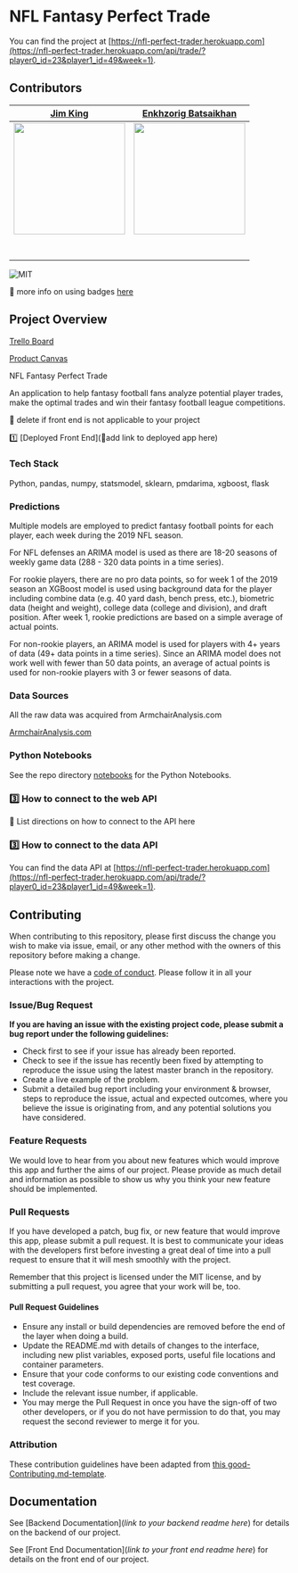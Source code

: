 
# NFL Fantasy Perfect Trade

You can find the project at [https://nfl-perfect-trader.herokuapp.com](https://nfl-perfect-trader.herokuapp.com/api/trade/?player0_id=23&player1_id=49&week=1).

## Contributors

|                                       [Jim King](https://github.com/JimKing100)                                        |                                       [Enkhzorig Batsaikhan](https://github.com/ezorigo)                                        |
| :-----------------------------------------------------------------------------------------------------------: | :-----------------------------------------------------------------------------------------------------------: | 
|                      [<img src="https://github.com/Lambda-School-Labs/nfl-fantasy-ds/blob/master/images/Jim%20King-PacUnion-Color-Web.jpg" width = "200" />](https://github.com/)                       |                      [<img src="https://www.dalesjewelers.com/wp-content/uploads/2018/10/placeholder-silhouette-male.png" width = "200" />](https://github.com/)                       |
|                 [<img src="https://github.com/favicon.ico" width="15"> ](https://github.com/)                 |            [<img src="https://github.com/favicon.ico" width="15"> ](https://github.com/JimKing100)             |  
| [ <img src="https://static.licdn.com/sc/h/al2o9zrvru7aqj8e1x2rzsrca" width="15"> ](https://www.linkedin.com/in/jimkinghomes/) | [ <img src="https://static.licdn.com/sc/h/al2o9zrvru7aqj8e1x2rzsrca" width="15"> ](https://www.linkedin.com/) |


![MIT](https://img.shields.io/packagist/l/doctrine/orm.svg)

🚫 more info on using badges [here](https://github.com/badges/shields)

## Project Overview


[Trello Board](https://trello.com/b/GR22EAEc/nfl-fantasy-perfect-trade)

[Product Canvas](https://www.notion.so/NFL-Fantasy-Perfect-Trade-881bd44def114fda8cffd8ccc362caf0)

NFL Fantasy Perfect Trade

An application to help fantasy football fans analyze potential player trades, make the optimal trades and win their fantasy football league competitions.

🚫  delete if front end is not applicable to your project

1️⃣ [Deployed Front End](🚫add link to deployed app here)

### Tech Stack

Python, pandas, numpy, statsmodel, sklearn, pmdarima, xgboost, flask

### Predictions

Multiple models are employed to predict fantasy football points for each player, each week during the 2019 NFL season.

For NFL defenses an ARIMA model is used as there are 18-20 seasons of weekly game data (288 - 320 data points in a time series).

For rookie players, there are no pro data points, so for week 1 of the 2019 season an XGBoost model is used using background data for the player including combine data (e.g. 40 yard dash, bench press, etc.), biometric data (height and weight), college data (college and division), and draft position.  After week 1, rookie predictions are based on a simple average of actual points.

For non-rookie players, an ARIMA model is used for players with 4+ years of data (49+ data points in a time series).  Since an ARIMA model does not work well with fewer than 50 data points, an average of actual points is used for non-rookie players with 3 or fewer seasons of data.

### Data Sources

All the raw data was acquired from ArmchairAnalysis.com

[ArmchairAnalysis.com](https://www.armchairanalysis.com)

### Python Notebooks

See the repo directory [notebooks](https://github.com/Lambda-School-Labs/nfl-fantasy-ds/tree/master/notebooks) for the Python Notebooks.

### 3️⃣ How to connect to the web API

🚫 List directions on how to connect to the API here

### 3️⃣ How to connect to the data API

You can find the data API at [https://nfl-perfect-trader.herokuapp.com](https://nfl-perfect-trader.herokuapp.com/api/trade/?player0_id=23&player1_id=49&week=1).

## Contributing

When contributing to this repository, please first discuss the change you wish to make via issue, email, or any other method with the owners of this repository before making a change.

Please note we have a [code of conduct](https://github.com/Lambda-School-Labs/nfl-fantasy-ds/blob/master/code_of_conduct.md). Please follow it in all your interactions with the project.

### Issue/Bug Request

 **If you are having an issue with the existing project code, please submit a bug report under the following guidelines:**
 - Check first to see if your issue has already been reported.
 - Check to see if the issue has recently been fixed by attempting to reproduce the issue using the latest master branch in the repository.
 - Create a live example of the problem.
 - Submit a detailed bug report including your environment & browser, steps to reproduce the issue, actual and expected outcomes,  where you believe the issue is originating from, and any potential solutions you have considered.

### Feature Requests

We would love to hear from you about new features which would improve this app and further the aims of our project. Please provide as much detail and information as possible to show us why you think your new feature should be implemented.

### Pull Requests

If you have developed a patch, bug fix, or new feature that would improve this app, please submit a pull request. It is best to communicate your ideas with the developers first before investing a great deal of time into a pull request to ensure that it will mesh smoothly with the project.

Remember that this project is licensed under the MIT license, and by submitting a pull request, you agree that your work will be, too.

#### Pull Request Guidelines

- Ensure any install or build dependencies are removed before the end of the layer when doing a build.
- Update the README.md with details of changes to the interface, including new plist variables, exposed ports, useful file locations and container parameters.
- Ensure that your code conforms to our existing code conventions and test coverage.
- Include the relevant issue number, if applicable.
- You may merge the Pull Request in once you have the sign-off of two other developers, or if you do not have permission to do that, you may request the second reviewer to merge it for you.

### Attribution

These contribution guidelines have been adapted from [this good-Contributing.md-template](https://gist.github.com/PurpleBooth/b24679402957c63ec426).

## Documentation

See [Backend Documentation](_link to your backend readme here_) for details on the backend of our project.

See [Front End Documentation](_link to your front end readme here_) for details on the front end of our project.

